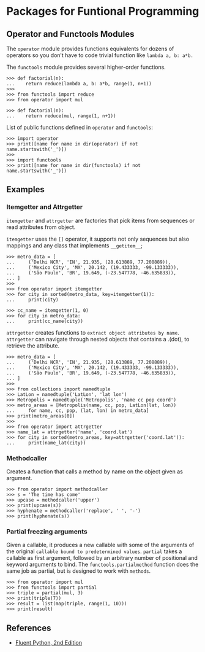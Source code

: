 # Packages for Funtional Programming

## Operator and Functools Modules

The `operator` module provides functions equivalents for dozens of operators so you don’t have to code trivial function like `lambda a, b: a*b.`

The `functools` module provides several higher-order functions.

```pycon exec="1" source="console" title="lambda.py"
>>> def factorial(n):
...    return reduce(lambda a, b: a*b, range(1, n+1))
>>> 
>>> from functools import reduce
>>> from operator import mul

>>> def factorial(n):
...    return reduce(mul, range(1, n+1))
```

List of public functions defined in `operator` and `functools`:

```pycon exec="1" source="console" title="lambda.py"
>>> import operator
>>> print([name for name in dir(operator) if not name.startswith('_')])
>>>
>>> import functools
>>> print([name for name in dir(functools) if not name.startswith('_')])
```

## Examples

### Itemgetter and Attrgetter

`itemgetter` and `attrgetter` are factories that pick items from sequences or read attributes from object.

`itemgetter` uses the `[]` operator, it supports not only sequences but also mappings and any class that implements `__getitem__`;

```pycon exec="1" source="console" title="lambda.py"
>>> metro_data = [
...     ('Delhi NCR', 'IN', 21.935, (28.613889, 77.208889)),
...     ('Mexico City', 'MX', 20.142, (19.433333, -99.133333)),
...     ('São Paulo', 'BR', 19.649, (-23.547778, -46.635833)),
... ]
>>>
>>> from operator import itemgetter
>>> for city in sorted(metro_data, key=itemgetter(1)):
...     print(city)

>>> cc_name = itemgetter(1, 0)
>>> for city in metro_data:
...     print(cc_name(city))
```

`attrgetter` creates functions to `extract object attributes by name`. `attrgetter` can navigate through nested objects that contains a .(dot), to retrieve the attribute.

```pycon exec="1" source="console" title="lambda.py"
>>> metro_data = [
...     ('Delhi NCR', 'IN', 21.935, (28.613889, 77.208889)),
...     ('Mexico City', 'MX', 20.142, (19.433333, -99.133333)),
...     ('São Paulo', 'BR', 19.649, (-23.547778, -46.635833)),
... ]
>>> 
>>> from collections import namedtuple
>>> LatLon = namedtuple('LatLon', 'lat lon')  
>>> Metropolis = namedtuple('Metropolis', 'name cc pop coord')  
>>> metro_areas = [Metropolis(name, cc, pop, LatLon(lat, lon))  
...     for name, cc, pop, (lat, lon) in metro_data]
>>> print(metro_areas[0])
>>>
>>> from operator import attrgetter
>>> name_lat = attrgetter('name', 'coord.lat') 
>>> for city in sorted(metro_areas, key=attrgetter('coord.lat')):  
...     print(name_lat(city))
```

### Methodcaller

Creates a function that calls a method by name on the object  given as argument.

```pycon exec="1" source="console" title="lambda.py"
>>> from operator import methodcaller
>>> s = 'The time has come'
>>> upcase = methodcaller('upper')
>>> print(upcase(s))
>>> hyphenate = methodcaller('replace', ' ', '-')
>>> print(hyphenate(s))
```

### Partial freezing arguments

Given a callable, it produces a new callable with some of the arguments of the original `callable bound to predetermined values`. `partial` takes a callable as first argument, followed by an arbitrary number of positional and keyword arguments to bind. The `functools.partialmethod` function does the same job as partial, but is designed to work with `methods`.

```pycon exec="1" source="console" title="lambda.py"
>>> from operator import mul
>>> from functools import partial
>>> triple = partial(mul, 3)
>>> print(triple(7))
>>> result = list(map(triple, range(1, 10)))
>>> print(result)
```

## References

- [Fluent Python, 2nd Edition](https://www.oreilly.com/library/view/fluent-python-2nd/9781492056348/)
